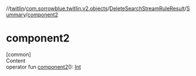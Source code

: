 //[twitlin](../../../index.md)/[com.sorrowblue.twitlin.v2.objects](../../index.md)/[DeleteSearchStreamRuleResult](../index.md)/[Summary](index.md)/[component2](component2.md)



# component2  
[common]  
Content  
operator fun [component2](component2.md)(): [Int](https://kotlinlang.org/api/latest/jvm/stdlib/kotlin/-int/index.html)  



